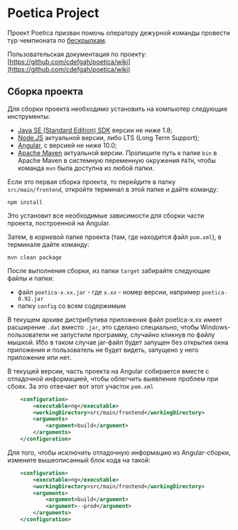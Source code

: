 # Poetica Project

Проект Poetica призван помочь оператору дежурной команды провести тур чемпионата по [бескрылкам](https://ru.wikipedia.org/wiki/%D0%91%D0%B5%D1%81%D0%BA%D1%80%D1%8B%D0%BB%D0%BA%D0%B0).

Пользовательская документация по проекту:  [https://github.com/cdefgah/poetica/wiki](https://github.com/cdefgah/poetica/wiki)

## Сборка проекта

Для сборки проекта необходимо установить на компьютер следующие инструменты:

* [Java SE (Standard Edition) SDK](http://java.sun.com) версии не ниже 1.8;
* [Node.JS](https://nodejs.org/en/) актуальной версии, либо LTS (Long Term Support);
* [Angular](https://angular.io/), с версией не ниже 10.0;
* [Apache Maven](https://maven.apache.org/) актуальной версии. Пропишите путь к папке `bin` в Apache Maven в системную переменную окружения `PATH`, чтобы команда `mvn` была доступна из любой папки.

Если это первая сборка проекта, то перейдите в папку `src/main/frontend`, откройте терминал в этой папке и дайте команду:

`npm install`

Это установит все необходимые зависимости для сборки части проекта, построенной на Angular.

Затем, в корневой папке проекта (там, где находится файл `pom.xml`), в терминале дайте команду:

`mvn clean package`

После выполнения сборки, из папки `target` забирайте следующие файлы и папки:

* файл `poetica-x.xx.jar` - где `x.xx` - номер версии, например `poetica-0.92.jar`
* папку `config` со всем содержимым

В текущем архиве дистрибутива приложения файл poetica-x.xx имеет расширение `.dat` вместо `.jar`, это сделано специально, чтобы Windows-пользователи не запустили программу, случайно кликнув по файлу мышкой.
Ибо в таком случае jar-файл будет запущен без открытия окна приложения и пользователь не будет видеть, запущено у него приложение или нет.

В текущей версии, часть проекта на Angular собирается вместе с отладочной информацией, чтобы облегчить выявление проблем при сбоях. За это отвечает вот этот участок `pom.xml`

```xml
    <configuration>
        <executable>ng</executable>
        <workingDirectory>src/main/frontend</workingDirectory>
        <arguments>
            <argument>build</argument>
        </arguments>
    </configuration>
```

Для того, чтобы исключить отладочную информацию из Angular-сборки, измените вышеописанный блок кода на такой:

```xml
    <configuration>
        <executable>ng</executable>
        <workingDirectory>src/main/frontend</workingDirectory>
        <arguments>
            <argument>build</argument>
            <argument>--prod</argument>
        </arguments>
    </configuration>
```
